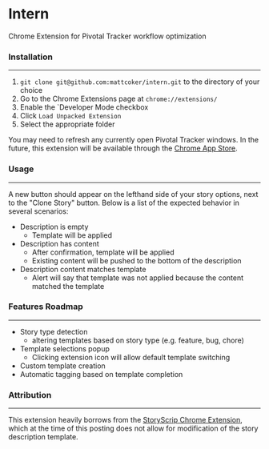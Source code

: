 # Intern
Chrome Extension for Pivotal Tracker workflow optimization

### Installation
-----

1. `git clone git@github.com:mattcoker/intern.git` to the directory of your choice
1. Go to the Chrome Extensions page at `chrome://extensions/`
1. Enable the `Developer Mode checkbox
1. Click `Load Unpacked Extension`
1. Select the appropriate folder

You may need to refresh any currently open Pivotal Tracker windows. In the future, this extension will be available through the [Chrome App Store](https://chrome.google.com/webstore/category/extensions).

### Usage
-----

A new button should appear on the lefthand side of your story options, next to the "Clone Story" button. Below is a list of the expected behavior in several scenarios:
- Description is empty
  - Template will be applied
- Description has content
  - After confirmation, template will be applied
  - Existing content will be pushed to the bottom of the description
- Description content matches template
  - Alert will say that template was not applied because the content matched the template

### Features Roadmap
-----

- Story type detection
  - altering templates based on story type (e.g. feature, bug, chore)
- Template selections popup
  - Clicking extension icon will allow default template switching
- Custom template creation
- Automatic tagging based on template completion

### Attribution
-----

This extension heavily borrows from the [StoryScrip Chrome Extension](https://chrome.google.com/webstore/detail/storyscrip/hbkfmblkcllhmmambkpoieimkmjamhdg?hl=en), which at the time of this posting does not allow for modification of the story description template.
